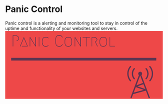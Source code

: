 # Panic Control

Panic control is a alerting and  monitoring tool to stay in control of the uptime and functionality of your websites and servers.
![](https://github.com/Ioanardelean/PanicControl/blob/master/Resources/logo/logo1.png)
